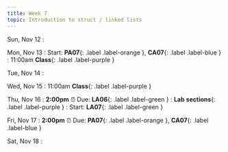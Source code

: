 ```yaml
---
title: Week 7
topic: Introduction to struct / linked lists
---
```

Sun, Nov 12
: 

Mon, Nov 13
: Start: **PA07**{: .label .label-orange }, **CA07**{: .label .label-blue }
: 11:00am **Class**{: .label .label-purple }


Tue, Nov 14
: 

Wed, Nov 15
: 11:00am **Class**{: .label .label-purple } 


Thu, Nov 16
: **2:00pm**  ⏰  Due: **LA06**{: .label .label-green }
: **Lab sections**{: .label .label-purple }
: Start: **LA07**{: .label .label-green }


Fri, Nov 17
: **2:00pm**  ⏰  Due: **PA07**{: .label .label-orange }, **CA07**{: .label .label-blue }


Sat, Nov 18
: 

